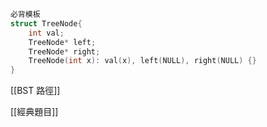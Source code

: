 ```cpp
必背模板
struct TreeNode{
	int val;
	TreeNode* left;
	TreeNode* right;
	TreeNode(int x): val(x), left(NULL), right(NULL) {}
}
```
[[BST 路徑]]

[[經典題目]]